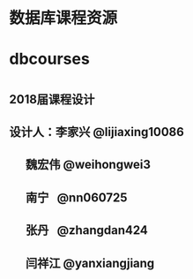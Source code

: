# 数据库课程资源
# dbcourses
#
## 2018届课程设计
## 设计人：李家兴 @lijiaxing10086
##       魏宏伟 @weihongwei3
##       南宁   @nn060725
##       张丹   @zhangdan424
##       闫祥江 @yanxiangjiang 
